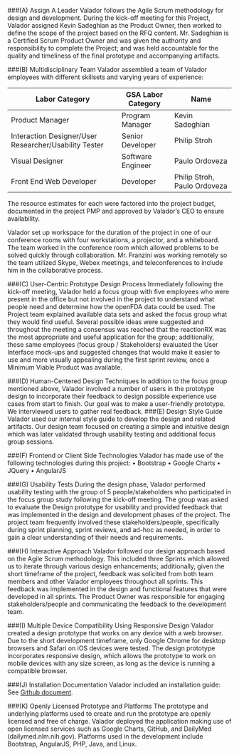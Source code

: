 ###(A) Assign A Leader
Valador follows the Agile Scrum methodology for design and development.  During the kick-off meeting for this Project, Valador assigned Kevin Sadeghian as the Product Owner, then worked to define the scope of the project based on the RFQ content.  Mr. Sadeghian is a Certified Scrum Product Owner and was given the authority and responsibility to complete the Project; and was held accountable for the quality and timeliness of the final prototype and accompanying artifacts.

###(B) Multidisciplinary Team
Valador assembled a team of Valador employees with different skillsets and varying years of experience:

|Labor Category|GSA Labor Category|Name|
|---|---|---|
|Product Manager|Program Manager|Kevin Sadeghian|
|Interaction Designer/User Researcher/Usability Tester|Senior Developer|Philip Stroh|
|Visual Designer|Software Engineer|Paulo Ordoveza|
|Front End Web Developer|Developer|Philip Stroh, Paulo Ordoveza|

The resource estimates for each were factored into the project budget, documented in the project PMP and approved by Valador’s CEO to ensure availability.

Valador set up workspace for the duration of the project in one of our conference rooms with four workstations, a projector, and a whiteboard.  The team worked in the conference room which allowed problems to be solved quickly through collaboration. Mr. Franzini was working remotely so the team utilized Skype, Webex meetings, and teleconferences to include him in the collaborative process. 

###(C) User-Centric Prototype Design Process
Immediately following the kick-off meeting, Valador held a focus group with five employees who were present in the office but not involved in the project to understand what people need and determine how the openFDA data could be used.  The Project team explained available data sets and asked the focus group what they would find useful.  Several possible ideas were suggested and throughout the meeting a consensus was reached that the reactionRX was the most appropriate and useful application for the group; additionally, these same employees (focus group / Stakeholders) evaluated the User Interface mock-ups and suggested changes that would make it easier to use and more visually appealing during the first sprint review, once a Minimum Viable Product was available.

###(D) Human-Centered Design Techniques
In addition to the focus group mentioned above, Valador involved a number of users in the prototype design to incorporate their feedback to design possible experience use cases from start to finish.  Our goal was to make a user-friendly prototype.  We interviewed users to gather real feedback. 
###(E) Design Style Guide
Valador used our internal style guide to develop the design and related artifacts. Our design team focused on creating a simple and intuitive design which was later validated through usability testing and additional focus group sessions. 

###(F) Frontend or Client Side Technologies
Valador has made use of the following technologies during this project:
•	Bootstrap
•	Google Charts
•	JQuery
•	AngularJS

###(G) Usability Tests
During the design phase, Valador performed usability testing with the group of 5 people/stakeholders who participated in the focus group study following the kick-off meeting.  The group was asked to evaluate the Design prototype for usability and provided feedback that was implemented in the design and development phases of the project.  The project team frequently involved these stakeholders/people, specifically during sprint planning, sprint reviews, and ad-hoc as needed, in order to gain a clear understanding of their needs and requirements.

###(H) Interactive Approach
Valador followed our design approach based on the Agile Scrum methodology.  This included three Sprints which allowed us to iterate through various design enhancements; additionally, given the short timeframe of the project, feedback was solicited from both team members and other Valador employees throughout all sprints.  This feedback was implemented in the design and functional features that were developed in all sprints.  The Product Owner was responsible for engaging stakeholders/people and communicating the feedback to the development team.

###(I) Multiple Device Compatibility Using Responsive Design
Valador created a design prototype that works on any device with a web browser. Due to the short development timeframe, only Google Chrome for desktop browsers and Safari on iOS devices were tested.    The design prototype incorporates responsive design, which allows the prototype to work on mobile devices with any size screen, as long as the device is running a compatible browser. 

###(J) Installation Documentation
Valador included an installation guide:  See [Github document](https://github.com/valadorinc/openfda-pool1/blob/master/docs/InstallGuide_pool1.txt). 

###(K) Openly Licensed Prototype and Platforms 
The prototype and underlying platforms used to create and run the prototype are openly licensed and free of charge.  Valador deployed the application making use of open licensed services such as Google Charts, GitHub, and DailyMed (dailymed.nlm.nih.gov).  Platforms used in the development include Bootstrap, AngularJS, PHP, Java, and Linux.

